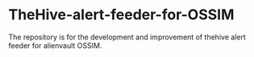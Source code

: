 # TheHive-alert-feeder-for-OSSIM
The repository is for the development and improvement of thehive alert feeder for alienvault OSSIM.
